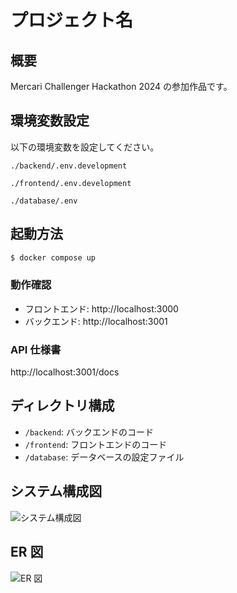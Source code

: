 # プロジェクト名

## 概要

Mercari Challenger Hackathon 2024 の参加作品です。

## 環境変数設定

以下の環境変数を設定してください。

`./backend/.env.development`

`./frontend/.env.development`

`./database/.env`

## 起動方法

```bash
$ docker compose up
````

### 動作確認

- フロントエンド: http://localhost:3000
- バックエンド: http://localhost:3001

### API 仕様書

http://localhost:3001/docs

## ディレクトリ構成

- `/backend`: バックエンドのコード
- `/frontend`: フロントエンドのコード
- `/database`: データベースの設定ファイル

## システム構成図

![システム構成図](./docs/imgs/system.svg)

## ER 図

![ER 図](./docs/imgs/er.svg)
